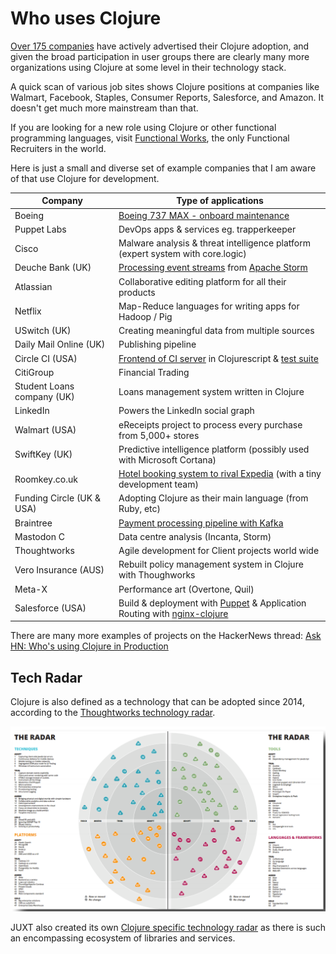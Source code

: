 # Who uses Clojure

[Over 175 companies](http://clojure.org/community/companies) have actively advertised their Clojure adoption, and given the broad participation in user groups there are clearly many more organizations using Clojure at some level in their technology stack.

A quick scan of various job sites shows Clojure positions at companies like Walmart, Facebook, Staples, Consumer Reports, Salesforce, and Amazon. It doesn't get much more mainstream than that.

If you are looking for a new role using Clojure or other functional programming languages, visit [Functional Works](http://functionalworks.com), the only Functional Recruiters in the world.

Here is just a small and diverse set of example companies that I am aware of that use Clojure for development.

| Company                    | Type of applications                                                                                                                                                       |
| -----------------------    | -------------------------------------                                                                                                                                      |
| Boeing                     | [Boeing 737 MAX - onboard maintenance](https://www.youtube.com/watch?v=iUC7noGU1mQ)                                                                                       |
| Puppet Labs                | DevOps apps & services eg. trapperkeeper                                                                                                                                   |
| Cisco                      | Malware analysis & threat intelligence platform (expert system with core.logic)                                                                                            |
| Deuche Bank (UK)           | [Processing event streams](http://blog.malcolmsparks.com/) from [Apache Storm](https://storm.apache.org/)                                                                  |
| Atlassian                  | Collaborative editing platform for all their products                                                                                                                      |
| Netflix                    | Map-Reduce languages for writing apps for Hadoop / Pig                                                                                                                     |
| USwitch (UK)               | Creating meaningful data from multiple sources                                                                                                                             |
| Daily Mail Online (UK)     | Publishing pipeline                                                                                                                                                        |
| Circle CI (USA)            | [Frontend of CI server](https://github.com/circleci/frontend) in Clojurescript & [test suite](https://circleci.com/blog/rewriting-your-test-suite-in-clojure-in-24-hours/) |
| CitiGroup                  | Financial Trading                                                                                                                                                          |
| Student Loans company (UK) | Loans management system written in Clojure                                                                                                                                 |
| LinkedIn                   | Powers the LinkedIn social graph                                                                                                                                           |
| Walmart (USA)              | eReceipts project to process every purchase from 5,000+ stores                                                                                                             |
| SwiftKey (UK)              | Predictive intelligence platform (possibly used with Microsoft Cortana)                                                                                                    |
| Roomkey.co.uk              | [Hotel booking system to rival Expedia](http://www.colinsteele.org/post/23103789647/against-the-grain-aws-clojure-startup) (with a tiny development team)                  |
| Funding Circle (UK & USA)  | Adopting Clojure as their main language (from Ruby, etc)                                                                                                                   |
| Braintree                  | [Payment processing pipeline with Kafka](https://www.youtube.com/watch?v=0D3jev1E5ks)                                                                                      |
| Mastodon C                 | Data centre analysis (Incanta, Storm)                                                                                                                                      |
| Thoughtworks               | Agile development for Client projects world wide                                                                                                                           |
| Vero Insurance (AUS)       | Rebuilt policy management system in Clojure with Thoughworks                                                                                                               |
| Meta-X                     | Performance art (Overtone, Quil)                                                                                                                                           |
| Salesforce (USA)           | Build & deployment with [Puppet](https://github.com/puppetlabs/puppetserver) & Application Routing with [nginx-clojure](https://nginx-clojure.github.io)                   |

There are many more examples of projects on the HackerNews thread: [Ask HN: Who's using Clojure in Production](https://news.ycombinator.com/item?id=8549823)


## Tech Radar

Clojure is also defined as a technology that can be adopted since 2014, according to the [Thoughtworks technology radar](https://www.thoughtworks.com/radar/languages-and-frameworks/clojure).

[![Thoughtworks Technology Radar](/images/thoughtworks-tech-radar.png)](https://www.thoughtworks.com/radar/languages-and-frameworks/clojure)

JUXT also created its own [Clojure specific technology radar](https://juxt.pro/radar.html) as there is such an encompassing ecosystem of libraries and services.
